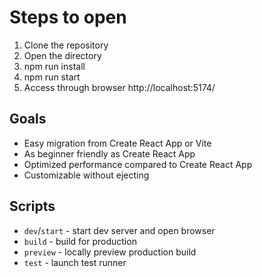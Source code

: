 # Steps to open
1. Clone the repository
2. Open the directory
3. npm run install
4. npm run start
5. Access through browser http://localhost:5174/
   
## Goals

- Easy migration from Create React App or Vite
- As beginner friendly as Create React App
- Optimized performance compared to Create React App
- Customizable without ejecting

## Scripts

- `dev`/`start` - start dev server and open browser
- `build` - build for production
- `preview` - locally preview production build
- `test` - launch test runner


